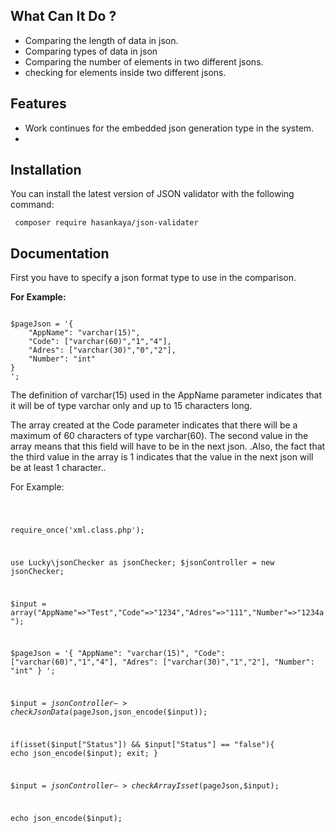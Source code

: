 <h2> What Can It Do ? </h2>
<p>  

* Comparing the length of data in json.
* Comparing types of data in json
* Comparing the number of elements in two different jsons.
* checking for elements inside two different jsons.

</p>


<h2> Features </h2>
<p> 

* Work continues for the embedded json generation type in the system.
* 

</p>


<h2> Installation </h2>
<p> You can install the latest version of JSON validator with the following command: </p>
<code> composer require hasankaya/json-validater </code>

<h2> Documentation </h2>

<p> First you have to specify a json format type to use in the comparison. </p>

<b> For Example: </b>

<code> 
$pageJson = '{
    "AppName": "varchar(15)",
    "Code": ["varchar(60)","1","4"],
    "Adres": ["varchar(30)","0","2"],
    "Number": "int"
}
';
</code>

<p> The definition of varchar(15) used in the AppName parameter indicates that it will be of type varchar only and up to 15 characters long. </p>
<p> The array created at the Code parameter indicates that there will be a maximum of 60 characters of type varchar(60). The second value in the array means that this field will have to be in the next json.  .Also, the fact that the third value in the array is 1 indicates that the value in the next json will be at least 1 character..</p>



<p> For Example: </p>

<code>


require_once('xml.class.php');

use Lucky\jsonChecker as jsonChecker;
$jsonController = new jsonChecker;



$input = array("AppName"=>"Test","Code"=>"1234","Adres"=>"111","Number"=>"1234a");


$pageJson = '{
    "AppName": "varchar(15)",
    "Code": ["varchar(60)","1","4"],
    "Adres": ["varchar(30)","1","2"],
    "Number": "int"
}
';


$input =  $jsonController->checkJsonData($pageJson,json_encode($input));

if(isset($input["Status"]) && $input["Status"] == "false"){
    echo json_encode($input);
    exit;
}

$input = $jsonController->checkArrayIsset($pageJson,$input);


echo json_encode($input);

</code>










